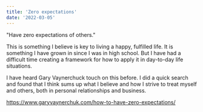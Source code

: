 ```yaml
---
title: 'Zero expectations'
date: '2022-03-05'
---
```


"Have zero expectations of others."

This is something I believe is key to living a happy, fulfilled life. It is something I have grown in since I was in high school. But I have had a difficult time creating a framework for how to apply it in day-to-day life situations.

I have heard Gary Vaynerchuck touch on this before. I did a quick search and found that I think sums up what I believe and how I strive to treat myself and others, both in personal relationships and business.

https://www.garyvaynerchuk.com/how-to-have-zero-expectations/

